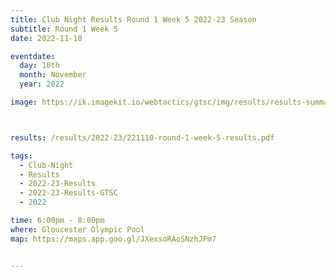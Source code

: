 ```yaml
---
title: Club Night Results Round 1 Week 5 2022-23 Season
subtitle: Round 1 Week 5
date: 2022-11-10

eventdate:
  day: 10th
  month: November
  year: 2022

image: https://ik.imagekit.io/webtactics/gtsc/img/results/results-summary-5.jpg



results: /results/2022-23/221110-round-1-week-5-results.pdf

tags:
  - Club-Night
  - Results
  - 2022-23-Results
  - 2022-23-Results-GTSC
  - 2022

time: 6:00pm - 8:00pm
where: Gloucester Olympic Pool
map: https://maps.app.goo.gl/JXexsoRAoSNzhJPm7


---
```





